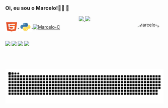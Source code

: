 ### Oi, eu sou o Marcelo!🐱‍👤 👋

<div align="center">
  <a href="https://github.com/MarceloQRZ">
  <img height="180em" src="https://github-readme-stats.vercel.app/api?username=MarceloQRZ&show_icons=true&theme=tokyonight&include_all_commits=true&count_private=true"/>
  <img height="180em" src="https://github-readme-stats.vercel.app/api/top-langs/?username=MarceloQRZ&layout=compact&langs_count=7&theme=tokyonight"/>
</div>
  
  <img align="center" alt="Marcelo-HTML" height="30" width="40" src="https://raw.githubusercontent.com/devicons/devicon/master/icons/html5/html5-original.svg">
  <img align="center" alt="Marcelo-Python" height="30" width="40" src="https://raw.githubusercontent.com/devicons/devicon/master/icons/python/python-original.svg">
  <img align="center" alt="Marcelo-C" height="30" width="40" src="https://img.icons8.com/color/480/c-programming.png">
  <img align="right" alt="Marcelo-pic" height="150" style="border-radius:50px;" src="https://media.giphy.com/media/dWesBcTLavkZuG35MI/giphy.gif">
</div>
  
  ##
  
  <div> 
  <a href="https://www.instagram.com/marcello_albuquerque09/" target="_blank"><img src="https://img.shields.io/badge/-Instagram-%23E4405F?style=for-the-badge&logo=instagram&logoColor=white" target="_blank"></a>
  <a href = "mailto:marcelo.a.queiroz03@gmail.com"><img src="https://img.shields.io/badge/-Gmail-%23333?style=for-the-badge&logo=gmail&logoColor=white" target="_blank"></a>
  <a href="linkedin.com/in/marcelo-albuquerque-209a56220" target="_blank"><img src="https://img.shields.io/badge/-LinkedIn-%230077B5?style=for-the-badge&logo=linkedin&logoColor=white" target="_blank"></a> 
  <a href="http://api.whatsapp.com/send?phone=5585981132335" target="_blank"><img src="https://img.shields.io/badge/WhatsApp-25D366?style=for-the-badge&logo=whatsapp&logoColor=white" target="_blank"></a>
  
  ![Snake animation](https://github.com/MarceloQRZ/MarceloQRZ/blob/output/github-contribution-grid-snake.svg)
  <div>
